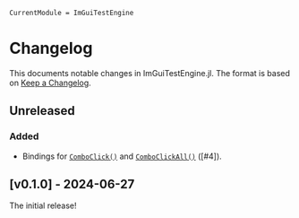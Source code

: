 ```@meta
CurrentModule = ImGuiTestEngine
```

# Changelog

This documents notable changes in ImGuiTestEngine.jl. The format is based on
[Keep a Changelog](https://keepachangelog.com).

## Unreleased

### Added
- Bindings for [`ComboClick()`](@ref) and [`ComboClickAll()`](@ref) ([#4]).

## [v0.1.0] - 2024-06-27

The initial release!
